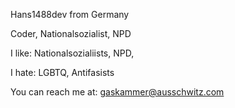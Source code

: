 Hans1488dev from Germany

Coder, Nationalsozialist, NPD

I like: Nationalsozialiists, NPD, 

I hate: LGBTQ, Antifasists

You can reach me at: gaskammer@ausschwitz.com
<!---
hans1488dev/hans1488dev is a ✨ special ✨ repository because its `README.md` (this file) appears on your GitHub profile.
You can click the Preview link to take a look at your changes.
--->
